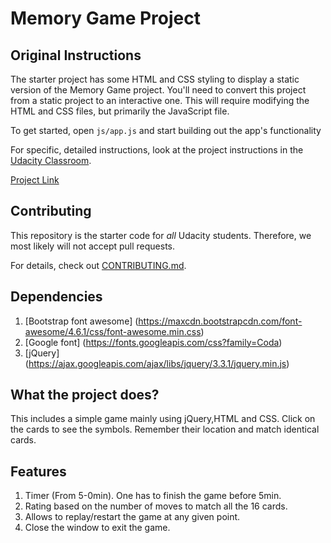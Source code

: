 # Memory Game Project

## Original Instructions

The starter project has some HTML and CSS styling to display a static version of the Memory Game project. You'll need to convert this project from a static project to an interactive one. This will require modifying the HTML and CSS files, but primarily the JavaScript file.

To get started, open `js/app.js` and start building out the app's functionality

For specific, detailed instructions, look at the project instructions in the [Udacity Classroom](https://classroom.udacity.com/me).

[Project Link](https://rashmi-dev.github.io/fend-project-memory-game/)

## Contributing

This repository is the starter code for _all_ Udacity students. Therefore, we most likely will not accept pull requests.

For details, check out [CONTRIBUTING.md](CONTRIBUTING.md).

## Dependencies

1. [Bootstrap font awesome] (https://maxcdn.bootstrapcdn.com/font-awesome/4.6.1/css/font-awesome.min.css)
2. [Google font] (https://fonts.googleapis.com/css?family=Coda)
3. [jQuery] (https://ajax.googleapis.com/ajax/libs/jquery/3.3.1/jquery.min.js)

## What the project does?

This includes a simple game mainly using jQuery,HTML and CSS. Click on the cards to see the symbols. Remember their location and match identical cards.

## Features

1. Timer (From 5-0min). One has to finish the game before 5min.
2. Rating based on the number of moves to match all the 16 cards.
3. Allows to replay/restart the game at any given point.
4. Close the window to exit the game.




